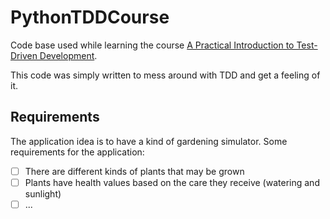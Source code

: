 # PythonTDDCourse
Code base used while learning the course [A Practical Introduction to Test-Driven Development](https://www.coursera.org/learn/a-practical-introduction-to-test-driven-development).

This code was simply written to mess around with TDD and get a feeling of it.

## Requirements
The application idea is to have a kind of gardening simulator. Some requirements for the application:
  - [ ] There are different kinds of plants that may be grown
  - [ ] Plants have health values based on the care they receive (watering and sunlight)
  - [ ] ...
